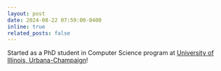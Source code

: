 ```yaml
---
layout: post
date: 2024-08-22 07:59:00-0400
inline: true
related_posts: false
---
```


Started  as a PhD student in  Computer Science  program at [University of Illinois, Urbana-Champaign](https://illinois.edu/)!
